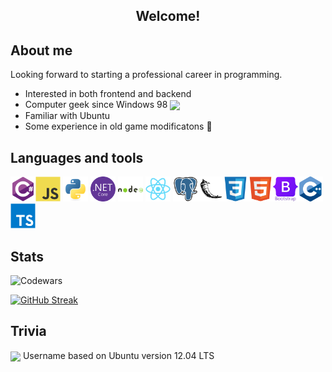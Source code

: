<h2 align=center> Welcome! </h1>

## About me
Looking forward to starting a professional career in programming.
- Interested in both frontend and backend
- Computer geek since Windows 98 <img src="https://github.com/precisepangolin/precisepangolin/assets/61357898/74e2721b-aed8-46d6-b8c1-97fb6a72a53a" width = 22 align = center>
- Familiar with Ubuntu
- Some experience in old game modificatons 👾

## Languages and tools

<img src="https://github.com/devicons/devicon/blob/master/icons/csharp/csharp-original.svg" width = 40 alt="C#" title="C#"><img src="https://github.com/devicons/devicon/blob/master/icons/javascript/javascript-original.svg" width=40 alt="JavaScript" title="JavaScript">
<img src="https://github.com/devicons/devicon/blob/master/icons/python/python-original.svg" width=40 alt="Python" title="Python">
<img src="https://github.com/devicons/devicon/blob/master/icons/dotnetcore/dotnetcore-original.svg" width=40 alt=".NET Core" title=".NET Core">
<img src="https://github.com/devicons/devicon/blob/master/icons/nodejs/nodejs-original-wordmark.svg" width=40 alt="Node.js" title="Node.js">
<img src="https://github.com/devicons/devicon/blob/master/icons/react/react-original.svg" width=40 alt="React" title="React">
<img src="https://github.com/devicons/devicon/blob/master/icons/postgresql/postgresql-original.svg" width =40 alt="PostgreSQL" title="PostgreSQL"><img src="https://github.com/devicons/devicon/blob/master/icons/flask/flask-original.svg" width = 40 alt="Flask" title="Flask"><img src="https://github.com/devicons/devicon/blob/master/icons/css3/css3-original.svg" width=40 alt="CSS3" title="CSS3"><img src="https://github.com/devicons/devicon/blob/master/icons/html5/html5-original.svg" width=40 alt="HTML5" title="HTML5"><img src="https://github.com/devicons/devicon/blob/master/icons/bootstrap/bootstrap-original-wordmark.svg" width=40 alt="Bootstrap" title="Bootstrap"><img src="https://github.com/devicons/devicon/blob/master/icons/cplusplus/cplusplus-original.svg" width =40 alt="C++" title="C++"><img src="https://github.com/devicons/devicon/blob/master/icons/typescript/typescript-original.svg" width=40 alt="TypeScript" title="TypeScript">

## Stats

![Codewars](https://github.r2v.ch/codewars?user=precisepangolin&stroke=COLOR)


[![GitHub Streak](https://streak-stats.demolab.com/?user=precisepangolin)](https://git.io/streak-stats)

## Trivia

<img src="https://github.com/precisepangolin/precisepangolin/assets/61357898/12c07f0b-6b85-4544-8e92-7807945aa26c" width=50 align="center"> Username based on Ubuntu version 12.04 LTS

<!--
**precisepangolin/precisepangolin** is a ✨ _special_ ✨ repository because its `README.md` (this file) appears on your GitHub profile.

Here are some ideas to get you started:

- 🔭 I’m currently working on ...
- 🌱 I’m currently learning ...
- 👯 I’m looking to collaborate on ...
- 🤔 I’m looking for help with ...
- 💬 Ask me about ...
- 📫 How to reach me: ...
- 😄 Pronouns: ...
- ⚡ Fun fact: ...
-->
